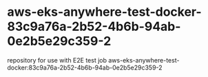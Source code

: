 # aws-eks-anywhere-test-docker-83c9a76a-2b52-4b6b-94ab-0e2b5e29c359-2
repository for use with E2E test job aws-eks-anywhere-test-docker:83c9a76a-2b52-4b6b-94ab-0e2b5e29c359-2
